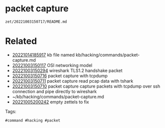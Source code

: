 # packet capture

` zet/20221003150717/README.md `

# Related

- [20221014185917](/zet/20221014185917/README.md) kb file named kb/hacking/commands/packet-capture.md
- [20221003150117](/zet/20221003150117/README.md) OSI networking model
- [20221003150294](/zet/20221003150294/README.md) wireshark TLS1.2 handshake packet
- [20221003150716](/zet/20221003150716/README.md) packet capture with tcpdump
- [20221003150711](/zet/20221003150711/README.md) packet capture read pcap data with tshark
- [20221003150710](/zet/20221003150710/README.md) packet capture capture packets with tcpdump over ssh connection and pipe directly to wireshark
- ~/kb/hacking/commands/packet-capture.md
- [20221005200242](/zet/20221005200242/README.md) empty zettels to fix

Tags:

    #command #hacking #packet 
